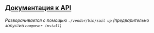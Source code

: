 ## [Документация к API](https://github.com/VitaliyJ/Test-task-library/blob/master/api_documentation.yml)

###### Разворачивается с помощью `./vendor/bin/sail up` (предварительно запустив `composer install`)
